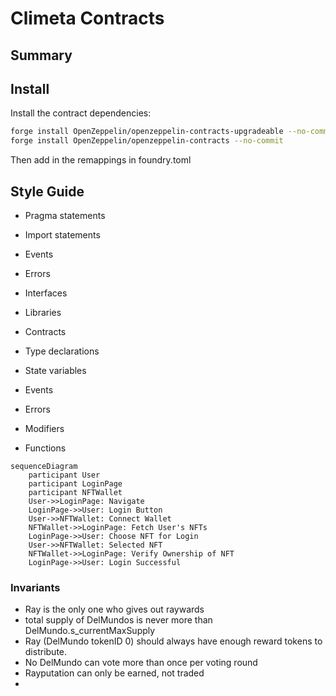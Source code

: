 # Climeta Contracts

## Summary



## Install

Install the contract dependencies:

```bash
forge install OpenZeppelin/openzeppelin-contracts-upgradeable --no-commit
forge install OpenZeppelin/openzeppelin-contracts --no-commit
```

Then add in the remappings in foundry.toml


## Style Guide

* Pragma statements
* Import statements
* Events
* Errors
* Interfaces
* Libraries
* Contracts

* Type declarations
* State variables
* Events
* Errors
* Modifiers
* Functions

```mermaid
sequenceDiagram
    participant User
    participant LoginPage
    participant NFTWallet
    User->>LoginPage: Navigate
    LoginPage->>User: Login Button 
    User->>NFTWallet: Connect Wallet
    NFTWallet->>LoginPage: Fetch User's NFTs
    LoginPage->>User: Choose NFT for Login
    User->>NFTWallet: Selected NFT
    NFTWallet->>LoginPage: Verify Ownership of NFT
    LoginPage->>User: Login Successful
```

### Invariants

 * Ray is the only one who gives out raywards
 * total supply of DelMundos is never more than DelMundo.s_currentMaxSupply
 * Ray (DelMundo tokenID 0) should always have enough reward tokens to distribute.
 * No DelMundo can vote more than once per voting round
 * Rayputation can only be earned, not traded
 * 
